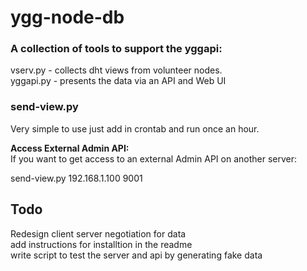 # ygg-node-db

### A collection of tools to support the yggapi:
vserv.py - collects dht views from volunteer nodes.  
yggapi.py - presents the data via an API and Web UI  

### send-view.py

Very simple to use just add in crontab and run once an hour.  

__Access External Admin API:__  
If you want to get access to an external Admin API on another server:  

send-view.py 192.168.1.100 9001  


## Todo

Redesign client server negotiation for data  
add instructions for installtion in the readme  
write script to test the server and api by generating fake data  

